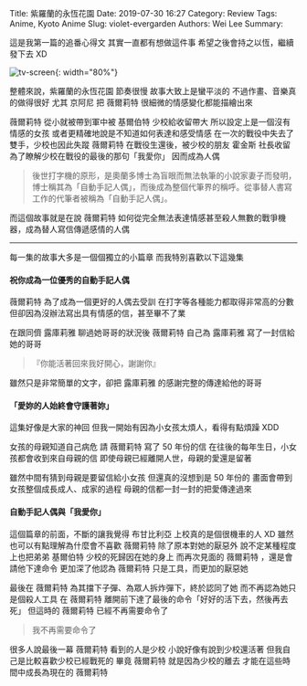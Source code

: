 Title: 紫羅蘭的永恆花園
Date: 2019-07-30 16:27
Category: Review
Tags: Anime, Kyoto Anime
Slug: violet-evergarden
Authors: Wei Lee
Summary:

這是我第一篇的追番心得文
其實一直都有想做這件事
希望之後會持之以恆，繼續發下去 XD

![tv-screen]({static}/images/post-images/2019-07-30-violet-evergarden/15644747486828.jpg){: width="80%"}

<!--more-->

整體來說，紫羅蘭的永恆花園 節奏很慢
故事大致上是蠻平淡的
不過作畫、音樂真的做得很好
尤其 京阿尼 把 薇爾莉特 很細微的情感變化都能描繪出來

薇爾莉特 從小就被帶到軍中被 基爾伯特 少校給收留帶大
所以設定上是一個沒有情感的女孩
或者更精確地說是不知道如何表達和感受情感
在一次的戰役中失去了雙手，少校也因此失蹤
薇爾莉特 在戰役生還後，被少校的朋友 霍金斯 社長收留
為了瞭解少校在戰役的最後的那句「我愛你」
因而成為人偶

> 後世打字機的原形，是奧蘭多博士為盲眼而無法執筆的小說家妻子而發明，博士稱其為「自動手記人偶」，而後成為整個代筆界的稱呼。從事替人書寫工作的代筆者被稱為「自動手記人偶」。

而這個故事就是在說 薇爾莉特 如何從完全無法表達情感甚至殺人無數的戰爭機器，成為替人寫信傳遞感情的人偶

---

每一集的故事大多是一個個獨立的小篇章
而我特別喜歡以下這幾集

#### 祝你成為一位優秀的自動手記人偶

薇爾莉特 為了成為一個更好的人偶去受訓
在打字等各種能力都取得非常高的分數
但卻因為沒辦法寫出具有情感的信，甚至畢不了業

在跟同儕 露庫莉雅 聊過她哥哥的狀況後
薇爾莉特 自己為 露庫莉雅 寫了一封信給她的哥哥

>『你能活著回來我好開心，謝謝你』

雖然只是非常簡單的文字，卻把 露庫莉雅 的感謝完整的傳達給他的哥哥

#### 「愛妳的人始終會守護著妳」

這集好像是大家的神回
但我一開始有因為小女孩太煩人，看得有點煩躁 XDD

女孩的母親知道自己病危
請 薇爾莉特 寫了 50 年份的信
在往後的每年生日，小女孩都會收到來自母親的信
即使母親已經離開人世，母親的愛還是留著

雖然中間有猜到母親是要留信給小女孩
但還真的沒想到是 50 年份的
畫面會帶到女孩整個成長成人、成家的過程
母親的信都一封一封的把愛傳達過來

#### 自動手記人偶與「我愛你」

這個篇章的前面，不斷的讓我覺得 布甘比利亞 上校真的是個很機車的人 XD
雖然也可以有點理解為什麼會不喜歡 薇爾莉特
除了原本對她的厭惡外
說不定某種程度上也把弟弟 基爾伯特 少校的死歸因在她的身上
而再次見面的 薇爾莉特 ，還是會請他下達命令
更加深了他認為 薇爾莉特 只是工具，而更加的厭惡她

最後在 薇爾莉特 為其擋下子彈、為眾人拆炸彈下，終於認同了她
而不再認為她只是個殺人工具
在 薇爾莉特 離開前下達了最後的命令「好好的活下去，然後再去死」
但這時的 薇爾莉特 已經不再需要命令了

> 我不再需要命令了

很多人說最後一幕 薇爾莉特 看到的人是少校
小說好像有說到少校還活著
但我自己是比較喜歡少校已經戰死的
畢竟 薇爾莉特 就是因為少校的離去
才能在這些時間中成長為現在的 薇爾莉特
